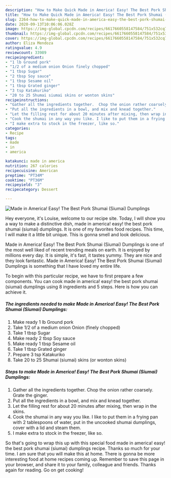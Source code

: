 ```yaml
---
description: "How to Make Quick Made in America! Easy! The Best Pork Shumai (Siumai) Dumplings"
title: "How to Make Quick Made in America! Easy! The Best Pork Shumai (Siumai) Dumplings"
slug: 2264-how-to-make-quick-made-in-america-easy-the-best-pork-shumai-siumai-dumplings
date: 2020-09-13T10:06:06.028Z
image: https://img-global.cpcdn.com/recipes/6617660558147584/751x532cq70/made-in-america-easy-the-best-pork-shumai-siumai-dumplings-recipe-main-photo.jpg
thumbnail: https://img-global.cpcdn.com/recipes/6617660558147584/751x532cq70/made-in-america-easy-the-best-pork-shumai-siumai-dumplings-recipe-main-photo.jpg
cover: https://img-global.cpcdn.com/recipes/6617660558147584/751x532cq70/made-in-america-easy-the-best-pork-shumai-siumai-dumplings-recipe-main-photo.jpg
author: Eliza Mendoza
ratingvalue: 4.9
reviewcount: 33989
recipeingredient:
- "1 lb Ground pork"
- "1/2 of a medium onion Onion finely chopped"
- "1 tbsp Sugar"
- "2 tbsp Soy sauce"
- "1 tbsp Sesame oil"
- "1 tbsp Grated ginger"
- "3 tsp Katakuriko"
- "20 to 25 Shumai siumai skins or wonton skins"
recipeinstructions:
- "Gather all the ingredients together.  Chop the onion rather coarsely. Grate the ginger."
- "Put all the ingredients in a bowl, and mix and knead together."
- "Let the filling rest for about 20 minutes after mixing, then wrap in the skins."
- "Cook the shumai in any way you like. I like to put them in a frying pan with 2 tablespoons of water, put in the uncooked shumai dumplings, cover with a lid and steam them."
- "I make extra to stock in the freezer, like so."
categories:
- Recipe
tags:
- made
- in
- america

katakunci: made in america 
nutrition: 267 calories
recipecuisine: American
preptime: "PT34M"
cooktime: "PT36M"
recipeyield: "3"
recipecategory: Dessert

---
```



![Made in America! Easy! The Best Pork Shumai (Siumai) Dumplings](https://img-global.cpcdn.com/recipes/6617660558147584/751x532cq70/made-in-america-easy-the-best-pork-shumai-siumai-dumplings-recipe-main-photo.jpg)

Hey everyone, it's Louise, welcome to our recipe site. Today, I will show you a way to make a distinctive dish, made in america! easy! the best pork shumai (siumai) dumplings. It is one of my favorites food recipes. This time, I will make it a little bit unique. This is gonna smell and look delicious.

Made in America! Easy! The Best Pork Shumai (Siumai) Dumplings is one of the most well liked of recent trending meals on earth. It is enjoyed by millions every day. It is simple, it's fast, it tastes yummy. They are nice and they look fantastic. Made in America! Easy! The Best Pork Shumai (Siumai) Dumplings is something that I have loved my entire life.




To begin with this particular recipe, we have to first prepare a few components. You can cook made in america! easy! the best pork shumai (siumai) dumplings using 8 ingredients and 5 steps. Here is how you can achieve it.

<!--inarticleads1-->

##### The ingredients needed to make Made in America! Easy! The Best Pork Shumai (Siumai) Dumplings:

1. Make ready 1 lb Ground pork
1. Take 1/2 of a medium onion Onion (finely chopped)
1. Take 1 tbsp Sugar
1. Make ready 2 tbsp Soy sauce
1. Make ready 1 tbsp Sesame oil
1. Take 1 tbsp Grated ginger
1. Prepare 3 tsp Katakuriko
1. Take 20 to 25 Shumai (siumai) skins (or wonton skins)




<!--inarticleads2-->

##### Steps to make Made in America! Easy! The Best Pork Shumai (Siumai) Dumplings:

1. Gather all the ingredients together.  Chop the onion rather coarsely. Grate the ginger.
1. Put all the ingredients in a bowl, and mix and knead together.
1. Let the filling rest for about 20 minutes after mixing, then wrap in the skins.
1. Cook the shumai in any way you like. I like to put them in a frying pan with 2 tablespoons of water, put in the uncooked shumai dumplings, cover with a lid and steam them.
1. I make extra to stock in the freezer, like so.




So that's going to wrap this up with this special food made in america! easy! the best pork shumai (siumai) dumplings recipe. Thanks so much for your time. I am sure that you will make this at home. There is gonna be more interesting food at home recipes coming up. Remember to save this page in your browser, and share it to your family, colleague and friends. Thanks again for reading. Go on get cooking!
